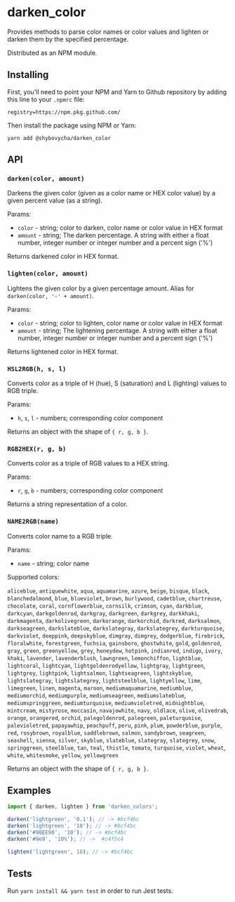 # darken_color

Provides methods to parse color names or color values and lighten or darken them by
the specified percentage.

Distributed as an NPM module.

## Installing

First, you'll need to point your NPM and Yarn to Github repository by adding this line to your `.npmrc` file:

```
registry=https://npm.pkg.github.com/
```

Then install the package using NPM or Yarn:

```
yarn add @shybovycha/darken_color
```

## API

### `darken(color, amount)`

Darkens the given color (given as a color name or HEX color value) by a given percent value (as a string).

Params:

* `color` - string; color to darken, color name or color value in HEX format
* `amount` - string; The darken percentage. A string with either a float number, integer number or integer number and a percent sign ('%')

Returns darkened color in HEX format.

### `lighten(color, amount)`

Lightens the given color by a given percentage amount.
Alias for `darken(color, '-' + amount)`.

Params:

* `color` - string; color to lighten, color name or color value in HEX format
* `amount` - string; The lightening percentage. A string with either a float number, integer number or integer number and a percent sign ('%')

Returns lightened color in HEX format.

### `HSL2RGB(h, s, l)`

Converts color as a triple of H (hue), S (saturation) and L (lighting) values to RGB triple.

Params:

* `h`, `s`, `l` - numbers; corresponding color component

Returns an object with the shape of `{ r, g, b }`.

### `RGB2HEX(r, g, b)`

Converts color as a triple of RGB values to a HEX string.

Params:

* `r`, `g`, `b` - numbers; corresponding color component

Returns a string representation of a color.

### `NAME2RGB(name)`

Converts color name to a RGB triple.

Params:

* `name` - string; color name

Supported colors:

`aliceblue`, `antiquewhite`, `aqua`, `aquamarine`, `azure`, `beige`, `bisque`, `black`, `blanchedalmond`, `blue`, `blueviolet`, `brown`, `burlywood`, `cadetblue`, `chartreuse`, `chocolate`, `coral`, `cornflowerblue`, `cornsilk`, `crimson`, `cyan`, `darkblue`, `darkcyan`, `darkgoldenrod`, `darkgray`, `darkgreen`, `darkgrey`, `darkkhaki`, `darkmagenta`, `darkolivegreen`, `darkorange`, `darkorchid`, `darkred`, `darksalmon`, `darkseagreen`, `darkslateblue`, `darkslategray`, `darkslategrey`, `darkturquoise`, `darkviolet`, `deeppink`, `deepskyblue`, `dimgray`, `dimgrey`, `dodgerblue`, `firebrick`, `floralwhite`, `forestgreen`, `fuchsia`, `gainsboro`, `ghostwhite`, `gold`, `goldenrod`, `gray`, `green`, `greenyellow`, `grey`, `honeydew`, `hotpink`, `indianred`, `indigo`, `ivory`, `khaki`, `lavender`, `lavenderblush`, `lawngreen`, `lemonchiffon`, `lightblue`, `lightcoral`, `lightcyan`, `lightgoldenrodyellow`, `lightgray`, `lightgreen`, `lightgrey`, `lightpink`, `lightsalmon`, `lightseagreen`, `lightskyblue`, `lightslategray`, `lightslategrey`, `lightsteelblue`, `lightyellow`, `lime`, `limegreen`, `linen`, `magenta`, `maroon`, `mediumaquamarine`, `mediumblue`, `mediumorchid`, `mediumpurple`, `mediumseagreen`, `mediumslateblue`, `mediumspringgreen`, `mediumturquoise`, `mediumvioletred`, `midnightblue`, `mintcream`, `mistyrose`, `moccasin`, `navajowhite`, `navy`, `oldlace`, `olive`, `olivedrab`, `orange`, `orangered`, `orchid`, `palegoldenrod`, `palegreen`, `paleturquoise`, `palevioletred`, `papayawhip`, `peachpuff`, `peru`, `pink`, `plum`, `powderblue`, `purple`, `red`, `rosybrown`, `royalblue`, `saddlebrown`, `salmon`, `sandybrown`, `seagreen`, `seashell`, `sienna`, `silver`, `skyblue`, `slateblue`, `slategray`, `slategrey`, `snow`, `springgreen`, `steelblue`, `tan`, `teal`, `thistle`, `tomato`, `turquoise`, `violet`, `wheat`, `white`, `whitesmoke`, `yellow`, `yellowgreen`

Returns an object with the shape of `{ r, g, b }`.

## Examples

```js
import { darken, lighten } from 'darken_colors';

darken('lightgreen', '0.1'); // -> #bcf4bc
darken('lightgreen', '10'); // -> #bcf4bc
darken('#90EE90', '10'); // -> #bcf4bc
darken('#9e9', '10%'); // ->  #c4f5c4

lighten('lightgreen', 10); // -> #bcf4bc
```

## Tests

Run `yarn install && yarn test` in order to run Jest tests.
